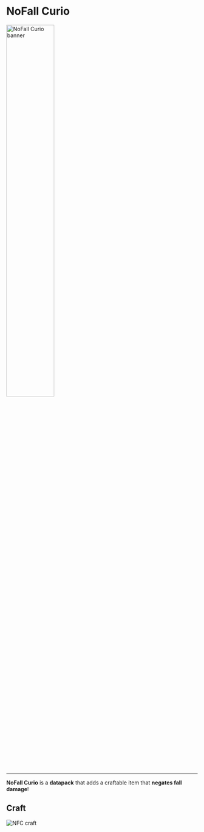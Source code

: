 # NoFall Curio

 <img src="https://github.com/El-Kavio/NoFall-Curio/assets/140896938/296a3595-1af7-4744-a6a6-e258cfa6af38" alt="NoFall Curio banner" width="50%" height="50%">

---

**NoFall Curio** is a **datapack** that adds a craftable item that **negates fall damage**!

## Craft

![NFC craft](https://github.com/El-Kavio/NoFall-Curio/assets/140896938/a952d5bc-7bfe-4d21-952e-f0e7e805cc17)
